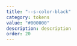 ```yaml
---
title: "--s-color-black"
category: tokens
value: "#000000"
description: description
order: 20
---
```

